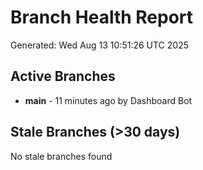 # Branch Health Report
Generated: Wed Aug 13 10:51:26 UTC 2025

## Active Branches
- **main** - 11 minutes ago by Dashboard Bot

## Stale Branches (>30 days)
No stale branches found
